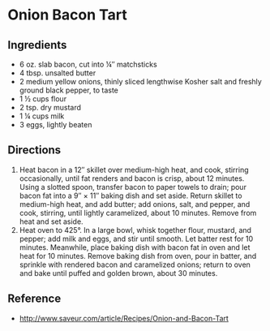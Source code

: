 # Onion Bacon Tart

## Ingredients
* 6 oz. slab bacon, cut into ¼″ matchsticks
* 4 tbsp. unsalted butter
* 2 medium yellow onions, thinly sliced lengthwise Kosher salt and freshly ground black pepper, to taste
* 1 ½ cups flour
* 2 tsp. dry mustard
* 1 ¼ cups milk
* 3 eggs, lightly beaten

## Directions
1. Heat bacon in a 12″ skillet over medium-high heat, and cook, stirring occasionally, until fat renders and bacon is crisp, about 12 minutes. Using a slotted spoon, transfer bacon to paper towels to drain; pour bacon fat into a 9″ × 11″ baking dish and set aside. Return skillet to medium-high heat, and add butter; add onions, salt, and pepper, and cook, stirring, until lightly caramelized, about 10 minutes. Remove from heat and set aside.
2. Heat oven to 425°. In a large bowl, whisk together flour, mustard, and pepper; add milk and eggs, and stir until smooth. Let batter rest for 10 minutes. Meanwhile, place baking dish with bacon fat in oven and let heat for 10 minutes. Remove baking dish from oven, pour in batter, and sprinkle with rendered bacon and caramelized onions; return to oven and bake until puffed and golden brown, about 30 minutes.

## Reference
* http://www.saveur.com/article/Recipes/Onion-and-Bacon-Tart
